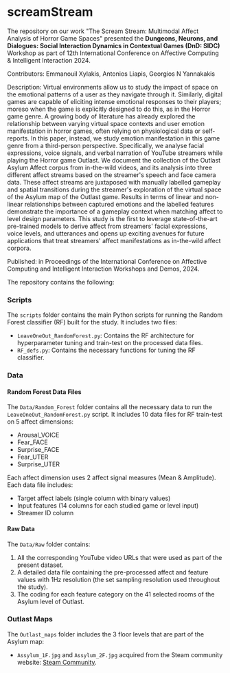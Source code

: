 # screamStream

The repository on our work "The Scream Stream: Multimodal Affect Analysis of Horror Game Spaces" presented the **Dungeons, Neurons, and Dialogues: Social Interaction Dynamics in Contextual Games (DnD: SIDC)** Workshop as part of 12th International Conference on Affective Computing & Intelligent Interaction 2024. 

Contributors: Emmanouil Xylakis, Antonios Liapis, Georgios N Yannakakis 

Description: Virtual environments allow us to study the impact of space on the emotional patterns of a user as they navigate through it. Similarly, digital games are capable of eliciting intense emotional responses to their players; moreso when the game is explicitly designed to do this, as in 
the Horror game genre. A growing body of literature has already explored the relationship between varying virtual space contexts and user emotion manifestation in horror games, often relying on physiological data or self-reports. In this paper, instead, we study emotion manifestation in this 
game genre from a third-person perspective. Specifically, we analyse facial expressions, voice signals, and verbal narration of YouTube streamers while playing the Horror game Outlast. We document the collection of the Outlast Asylum Affect corpus from in-the-wild videos, and its analysis into three different affect streams based on the streamer's speech and face camera data. These affect streams are juxtaposed with manually labelled gameplay and spatial transitions during the streamer's exploration of the virtual space of the Asylum map of the Outlast game. Results in terms of linear and non-linear relationships between captured emotions and the labelled features demonstrate the importance of a gameplay context when matching affect to level design parameters. This study is the first to leverage state-of-the-art pre-trained models to derive affect from streamers' facial expressions, voice levels, and utterances and opens up exciting avenues for future applications that treat streamers' affect manifestations as in-the-wild affect corpora.

Published: in Proceedings of the International Conference on Affective Computing and Intelligent Interaction Workshops and Demos, 2024. 

The repository contains the following:

### Scripts
The `scripts` folder contains the main Python scripts for running the Random Forest classifier (RF) built for the study. It includes two files:
- `LeaveOneOut_RandomForest.py`: Contains the RF architecture for hyperparameter tuning and train-test on the processed data files.
- `RF_defs.py`: Contains the necessary functions for tuning the RF classifier.

### Data

#### Random Forest Data Files
The `Data/Random_Forest` folder contains all the necessary data to run the `LeaveOneOut_RandomForest.py` script. It includes 10 data files for RF 
train-test on 5 affect dimensions:
- Arousal_VOICE
- Fear_FACE
- Surprise_FACE
- Fear_UTER
- Surprise_UTER

Each affect dimension uses 2 affect signal measures (Mean & Amplitude). Each data file includes:
- Target affect labels (single column with binary values)
- Input features (14 columns for each studied game or level input)
- Streamer ID column

#### Raw Data
The `Data/Raw` folder contains:
1. All the corresponding YouTube video URLs that were used as part of the present dataset.
2. A detailed data file containing the pre-processed affect and feature values with 1Hz resolution (the set sampling resolution used throughout the study).
3. The coding for each feature category on the 41 selected rooms of the Asylum level of Outlast.

### Outlast Maps
The `Outlast_maps` folder includes the 3 floor levels that are part of the Asylum map:
- `Assylum_1F.jpg` and `Assylum_2F.jpg` acquired from the Steam community website: [Steam Community](https://steamcommunity.com/sharedfiles/filedetails/?id=1543156495).
